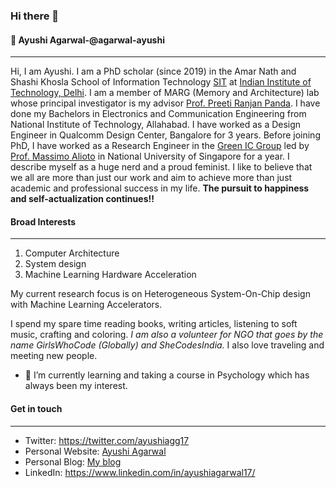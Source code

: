 ### Hi there 👋

#### :woman: Ayushi Agarwal-@agarwal-ayushi
___

Hi, I am Ayushi. I am a PhD scholar (since 2019) in the Amar Nath and Shashi Khosla School of Information Technology [SIT](http://www.sit.iitd.ac.in/) at [Indian Institute of Technology, Delhi](http://www.iitd.ac.in/). I am a member of MARG (Memory and Architecture) lab whose principal investigator is my advisor [Prof. Preeti Ranjan Panda](https://www.cse.iitd.ac.in/~panda). I have done my Bachelors in Electronics and Communication Engineering from National Institute of Technology, Allahabad. I have worked as a Design Engineer in Qualcomm Design Center, Bangalore for 3 years. Before joining PhD, I have worked as a Research Engineer in the [Green IC Group](http://www.green-ic.org/) led by [Prof. Massimo Alioto](https://www.eng.nus.edu.sg/ece/staff/massimo-bruno-alioto/) in National University of Singapore for a year.
I describe myself as a huge nerd and a proud feminist. I like to believe that we all are more than just our work and aim to achieve more than just academic and professional success in my life. 
**The pursuit to happiness and self-actualization continues!!**

#### Broad Interests
___

1) Computer Architecture
2) System design
3) Machine Learning Hardware Acceleration

My current research focus is on Heterogeneous System-On-Chip design with Machine Learning Accelerators.

I spend my spare time reading books, writing articles, listening to soft music, crafting and coloring.  *I am also a volunteer for NGO that goes by the name GirlsWhoCode (Globally) and SheCodesIndia.* I also love traveling and meeting new people.

- 🌱 I’m currently learning and taking a course in Psychology which has always been my interest. 

#### Get in touch
___

- Twitter: https://twitter.com/ayushiagg17
- Personal Website: [Ayushi Agarwal](https://agarwal-ayushi.github.io)
- Personal Blog: [My blog](https://agarwal-ayushi.github.io/#blog)
- LinkedIn: https://www.linkedin.com/in/ayushiagarwal17/


<!--
**agarwal-ayushi/agarwal-ayushi** is a ✨ _special_ ✨ repository because its `README.md` (this file) appears on your GitHub profile.

Here are some ideas to get you started:

- 🔭 I’m currently working on ...
- 🌱 I’m currently learning ...
- 👯 I’m looking to collaborate on ...
- 🤔 I’m looking for help with ...
- 💬 Ask me about ...
- 📫 How to reach me: ...
- 😄 Pronouns: ...
- ⚡ Fun fact: ...
-->
